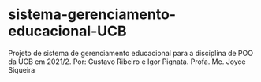 # sistema-gerenciamento-educacional-UCB
Projeto de sistema de gerenciamento educacional para a disciplina de POO da UCB em 2021/2. 
Por: Gustavo Ribeiro e Igor Pignata. 
Profa. Me. Joyce Siqueira


